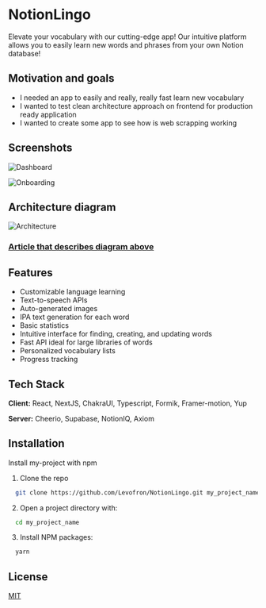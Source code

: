 # NotionLingo

Elevate your vocabulary with our cutting-edge app! Our intuitive platform allows you to easily learn new words and phrases from your own Notion database!

## Motivation and goals
- I needed an app to easily and really, really fast learn new vocabulary
- I wanted to test clean architecture approach on frontend for production ready application
- I wanted to create some app to see how is web scrapping working

## Screenshots

![Dashboard](https://i.imgur.com/roPzYY6.png)

![Onboarding](https://i.imgur.com/L0rzrXQ.png)

## Architecture diagram

![Architecture](https://i.imgur.com/6X3xYcb.png)

### [Article that describes diagram above](https://hackernoon.com/testing-a-clean-architecture-in-a-frontend-application-does-it-make-sense)

## Features

- Customizable language learning
- Text-to-speech APIs
- Auto-generated images
- IPA text generation for each word
- Basic statistics
- Intuitive interface for finding, creating, and updating words
- Fast API ideal for large libraries of words
- Personalized vocabulary lists
- Progress tracking

## Tech Stack

**Client:** React, NextJS, ChakraUI, Typescript, Formik, Framer-motion, Yup

**Server:** Cheerio, Supabase, NotionIQ, Axiom

## Installation

Install my-project with npm

1. Clone the repo

```bash
  git clone https://github.com/Levofron/NotionLingo.git my_project_name
```

2. Open a project directory with:

```bash
  cd my_project_name
```

3. Install NPM packages:

```bash
  yarn
```

## License

[MIT](https://choosealicense.com/licenses/mit/)
